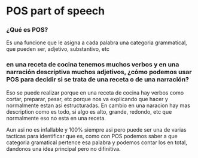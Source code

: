 # POS part of speech

### **¿Qué es POS?**
Es una funcione que le asigna a cada palabra una categoria grammatical, que pueden ser, adjetivo, substantivo, etc

### **en una receta de cocina tenemos muchos verbos y en una narración descriptiva muchos adjetivos, ¿cómo podemos usar POS para decidir si se trata de una receta o de una narración?**
Eso se puede realizar porque en una receta de cocina hay verbos como cortar, preparar, pesar, etc porque nos va explicando que hacer y normalmente estan asi estructuradas. En cambio en una naracion hay mas description como es todo, si algo es alto, grande, redondo, etc que normalmente eso no esta en una receta.

Aun asi no es infallable y 100% siempre asi pero puede ser una de varias tacticas para identificar que es, como con POS podemos saber a que categoria gramatical pertence esa palabra y podemos contar los  en total, dandonos una idea principal pero no difinitiva. 
